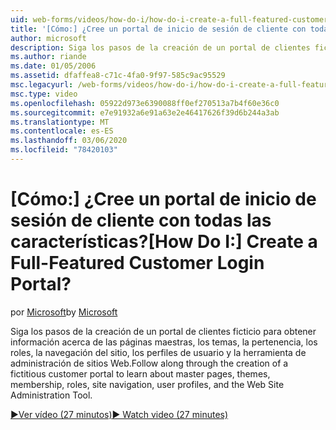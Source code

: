 ```yaml
---
uid: web-forms/videos/how-do-i/how-do-i-create-a-full-featured-customer-login-portal
title: '[Cómo:] ¿Cree un portal de inicio de sesión de cliente con todas las características? | Microsoft Docs'
author: microsoft
description: Siga los pasos de la creación de un portal de clientes ficticio para obtener información acerca de las páginas maestras, los temas, la pertenencia, los roles, la navegación del sitio, los perfiles de usuario y...
ms.author: riande
ms.date: 01/05/2006
ms.assetid: dfaffea8-c71c-4fa0-9f97-585c9ac95529
msc.legacyurl: /web-forms/videos/how-do-i/how-do-i-create-a-full-featured-customer-login-portal
msc.type: video
ms.openlocfilehash: 05922d973e6390088ff0ef270513a7b4f60e36c0
ms.sourcegitcommit: e7e91932a6e91a63e2e46417626f39d6b244a3ab
ms.translationtype: MT
ms.contentlocale: es-ES
ms.lasthandoff: 03/06/2020
ms.locfileid: "78420103"
---
```

# <a name="how-do-i-create-a-full-featured-customer-login-portal"></a><span data-ttu-id="78cd6-104">[Cómo:] ¿Cree un portal de inicio de sesión de cliente con todas las características?</span><span class="sxs-lookup"><span data-stu-id="78cd6-104">[How Do I:] Create a Full-Featured Customer Login Portal?</span></span>

<span data-ttu-id="78cd6-105">por [Microsoft](https://github.com/microsoft)</span><span class="sxs-lookup"><span data-stu-id="78cd6-105">by [Microsoft](https://github.com/microsoft)</span></span>

<span data-ttu-id="78cd6-106">Siga los pasos de la creación de un portal de clientes ficticio para obtener información acerca de las páginas maestras, los temas, la pertenencia, los roles, la navegación del sitio, los perfiles de usuario y la herramienta de administración de sitios Web.</span><span class="sxs-lookup"><span data-stu-id="78cd6-106">Follow along through the creation of a fictitious customer portal to learn about master pages, themes, membership, roles, site navigation, user profiles, and the Web Site Administration Tool.</span></span>

[<span data-ttu-id="78cd6-107">&#9654;Ver vídeo (27 minutos)</span><span class="sxs-lookup"><span data-stu-id="78cd6-107">&#9654; Watch video (27 minutes)</span></span>](https://channel9.msdn.com/Blogs/ASP-NET-Site-Videos/how-do-i-create-a-full-featured-customer-login-portal)
